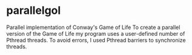 # parallelgol
Parallel implementation of Conway's Game of Life
To create a parallel version of the Game of Life my program uses a user-defined number of Pthread threads. 
To avoid errors, I used Pthread barriers to synchronize threads.

